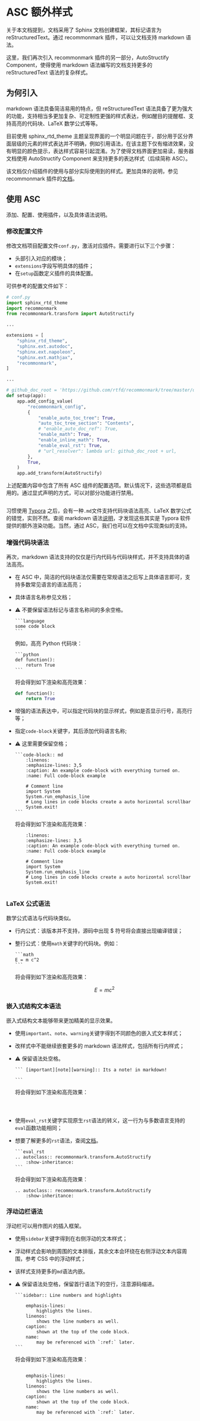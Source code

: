# ASC 额外样式

关于本文档提到，文档采用了 Sphinx 文档创建框架，其标记语言为 reStructuredText。通过 recommonmark 插件，可以让文档支持 markdown 语法。

这里，我们再次引入 recommonmark 插件的另一部分，AutoStructify Component，使得使用 markdown 语法编写的文档支持更多的 reStructuredText 语法的复杂样式。

## 为何引入

markdown 语法具备简洁易用的特点，但 reStructuredText 语法具备了更为强大的功能，支持相当多更加复杂、可定制性更强的样式表达，例如醒目的提醒框、支持高亮的代码块、LaTeX 数学公式等等。

目前使用 sphinx_rtd_theme 主题呈现界面的一个明显问题在于，部分用于区分界面层级的元素的样式表达并不明确，例如引用语法，在该主题下仅有缩进效果，没有明显的颜色提示，表达样式容易引起混淆。为了使得文档界面更加易读，服务器文档使用 AutoStructify Component 来支持更多的表达样式（后续简称 ASC）。

该文档仅介绍插件的使用与部分实际使用到的样式。更加具体的说明，参见 recommonmark 插件的[文档](https://recommonmark.readthedocs.io/en/latest/index.html)。

## 使用 ASC

添加、配置、使用插件，以及具体语法说明。

### 修改配置文件

修改文档项目配置文件`conf.py`，激活对应插件。需要进行以下三个步骤：

-   头部引入对应的模块；
-   `extensions`字段写明具体的插件；
-   在`setup`函数定义插件的具体配置。

可供参考的配置文件如下：

```python
# conf.py
import sphinx_rtd_theme
import recommonmark
from recommonmark.transform import AutoStructify

...

extensions = [
    "sphinx_rtd_theme",
    "sphinx.ext.autodoc",
    "sphinx.ext.napoleon",
    "sphinx.ext.mathjax",
    "recommonmark",
]

...

# github_doc_root = 'https://github.com/rtfd/recommonmark/tree/master/doc/'
def setup(app):
    app.add_config_value(
        "recommonmark_config",
        {
            "enable_auto_toc_tree": True,
            "auto_toc_tree_section": "Contents",
            # "enable_auto_doc_ref": True,
            "enable_math": True,
            "enable_inline_math": True,
            "enable_eval_rst": True,
            # "url_resolver": lambda url: github_doc_root + url,
        },
        True,
    )
    app.add_transform(AutoStructify)
```

上述配置内容中包含了所有 ASC 组件的配置选项。默认情况下，这些选项都是启用的。通过显式声明的方式，可以对部分功能进行禁用。

```important:: 标准的 markdown 语法并不支持代码高亮、LaTeX 公式或其他高级样式。

```

习惯使用 [Typora](https://typora.io/) 之后，会有一种`.md`文件支持代码块语法高亮、LaTeX 数学公式的错觉，实则不然。查阅 markdown 语法[说明](https://markdown.com.cn/cheat-sheet.html)，才发现这些其实是 Typora 软件提供的额外渲染功能。当然，通过 ASC，我们也可以在文档中实现类似的支持。

### 增强代码块语法

再次，markdown 语法支持的仅仅是行内代码与代码块样式，并不支持具体的语法高亮。

-   在 ASC 中，简洁的代码块语法仅需要在常规语法之后写上具体语言即可，支持多数常见语言的语法高亮；
-   具体语言名称参见文档；
-   ⚠️ 不要保留语法标记与语言名称间的多余空格。

    ````
    ​```language
    some code block
    ​```
    ````

    例如，高亮 Python 代码块：

    ````
    ​```python
    def function():
        return True
    ​```
    ````

    将会得到如下渲染和高亮效果：

    ```python
    def function():
        return True
    ```

-   增强的语法表达中，可以指定代码块的显示样式，例如是否显示行号，高亮行等；
-   指定`code-block`关键字，其后添加代码语言名称;
-   ⚠️ 这里需要保留空格；

    ````
    ```code-block:: md
        :linenos:
        :emphasize-lines: 3,5
        :caption: An example code-block with everything turned on.
        :name: Full code-block example

        # Comment line
        import System
        System.run_emphasis_line
        # Long lines in code blocks create a auto horizontal scrollbar
        System.exit!
    ```
    ````

    将会得到如下渲染和高亮效果：

    ```code-block:: md
        :linenos:
        :emphasize-lines: 3,5
        :caption: An example code-block with everything turned on.
        :name: Full code-block example

        # Comment line
        import System
        System.run_emphasis_line
        # Long lines in code blocks create a auto horizontal scrollbar
        System.exit!
    ```

```warning:: 通过 ASC 启用代码高亮样式，在源码中需要注意语法，尤其注意空格的保留。

```

### LaTeX 公式语法

数学公式语法与代码块类似。

-   行内公式：该版本并不支持，源码中出现 \$ 符号将会直接出现编译错误；
-   整行公式：使用`math`关键字的代码块。例如：

    ````
    ​```math
    E = m c^2
    ​```
    ````

    将会得到如下渲染和高亮效果：

    ```math
    E = m c^2
    ```

### 嵌入式结构文本语法

嵌入式结构文本能够带来更加精美的显示效果。

-   使用`important`、`note`、`warning`关键字得到不同颜色的嵌入式文本样式；
-   改样式中不能继续嵌套更多的 markdown 语法样式，包括所有行内样式；
-   ⚠️ 保留语法处空格。

    ````
    ​``` [important][note][warning]:: Its a note! in markdown!

    ​```
    ````

    将会得到如下渲染和高亮效果：

    ```important:: Its a note! in markdown!

    ```

    ```note:: Its a note! in markdown!

    ```

    ```warning:: Its a note! in markdown!

    ```

-   使用`eval_rst`关键字实现原生`rst`语法的转义，这一行为与多数语言支持的`eval`函数功能相同；
-   想要了解更多的`rst`语法，查阅[文档](https://docutils.sourceforge.io/docs/user/rst/quickref.html)。

    ````
    ​```eval_rst
    .. autoclass:: recommonmark.transform.AutoStructify
        :show-inheritance:
    ​```
    ````

    将会得到如下渲染和高亮效果：

    ```eval_rst
    .. autoclass:: recommonmark.transform.AutoStructify
        :show-inheritance:
    ```

### 浮动边栏语法

浮动栏可以用作图片的插入框架。

-   使用`sidebar`关键字得到在右侧浮动的文本样式；
-   浮动样式会影响到周围的文本排版，其余文本会环绕在右侧浮动文本内容周围，参考 CSS 中的浮动样式；
-   该样式支持更多的`md`语法内嵌。
-   ⚠️ 保留语法处空格，保留首行语法下的空行，注意源码缩进。

    ````
    ```sidebar:: Line numbers and highlights

        emphasis-lines:
            highlights the lines.
        linenos:
            shows the line numbers as well.
        caption:
            shown at the top of the code block.
        name:
            may be referenced with `:ref:` later.
    ```
    ````

    将会得到如下渲染和高亮效果：

    ```sidebar:: Line numbers and highlights

        emphasis-lines:
            highlights the lines.
        linenos:
            shows the line numbers as well.
        caption:
            shown at the top of the code block.
        name:
            may be referenced with `:ref:` later.
    ```
